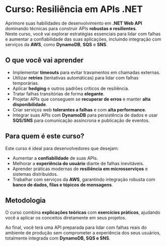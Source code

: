 # Curso: Resiliência em APIs .NET

Aprimore suas habilidades de desenvolvimento em **.NET Web API** dominando técnicas para construir APIs **robustas e resilientes**.  
Neste curso, você vai explorar estratégias essenciais para lidar com falhas e aumentar a confiabilidade das suas aplicações, incluindo integração com serviços da **AWS**, como **DynamoDB**, **SQS** e **SNS**.

## O que você vai aprender

- Implementar **timeouts** para evitar travamentos em chamadas externas.
- Utilizar **retries** (tentativas automáticas) para lidar com falhas temporárias.
- Aplicar **hedging** e outros padrões críticos de resiliência.
- Tratar falhas transitórias de forma **elegante**.
- Projetar APIs que conseguem se **recuperar de erros** e manter **alta disponibilidade**.
- Criar serviços web **tolerantes a falhas** e com **alta performance**.
- Integrar suas APIs com **DynamoDB** para persistência de dados e usar **SQS/SNS** para comunicação assíncrona e publicação de eventos.

## Para quem é este curso?

Este curso é ideal para desenvolvedores que desejam:

- Aumentar a **confiabilidade** de suas APIs.  
- Melhorar a **experiência do usuário** diante de falhas inevitáveis.  
- Aprender práticas modernas de **resiliência em microsserviços** e sistemas distribuídos.  
- Trabalhar com serviços da **AWS**, garantindo integração robusta com **banco de dados, filas e tópicos de mensagens**.

## Metodologia

O curso combina **explicações teóricas** com **exercícios práticos**, ajudando você a aplicar os conceitos diretamente em seus projetos.  

Ao final, você terá uma API preparada para lidar com falhas reais do ambiente de produção sem comprometer a experiência dos seus usuários, totalmente integrada com **DynamoDB, SQS e SNS**.
